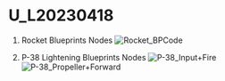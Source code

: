 # U_L20230418

1. Rocket Blueprints Nodes
![Rocket_BPCode](https://user-images.githubusercontent.com/22160987/233875353-126329ec-07a6-4b98-b22d-b8116f64cff6.png)

2. P-38 Lightening Blueprints Nodes
![P-38_Input+Fire](https://user-images.githubusercontent.com/22160987/233875356-43dfe685-3138-4cfb-bcc4-c6cd590a124e.png)
![P-38_Propeller+Forward](https://user-images.githubusercontent.com/22160987/233875359-3c256c98-23a6-4946-beb7-b995987455da.png)



